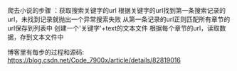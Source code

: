 爬去小说的步骤 ：获取搜索关键字的url 根据关键字的url找到第一条搜索记录的url，未找到记录就抛出一个异常搜索失败 
               从第一条记录的url正则匹配所有章节的url保存到列表中 
               创建一个'关键字'+text的文本文件 根据每个章节的url，读取数据，存到文本文件中
               
               
博客里有每步的过程和源码:
https://blog.csdn.net/Code_7900x/article/details/82819016
